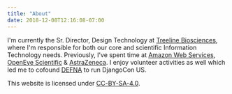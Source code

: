 ```yaml
---
title: "About"
date: 2018-12-08T12:16:08-07:00
---
```


I'm currently the Sr. Director, Design Technology at [Treeline Biosciences](https://treelinebiosciences.com/), where I'm responsible for both our core and scientific Information Technology needs. Previously, I've spent time at [Amazon Web Services](https://aws.amazon.com/), [OpenEye Scientific](https://www.eyesopen.com/) & [AstraZeneca](https://www.astrazeneca.com/). I enjoy volunteer activities as well which led me to cofound [DEFNA](https://www.defna.org/) to run DjangoCon US.

This website is licensed under [CC-BY-SA-4.0](https://creativecommons.org/licenses/by-sa/4.0/).
